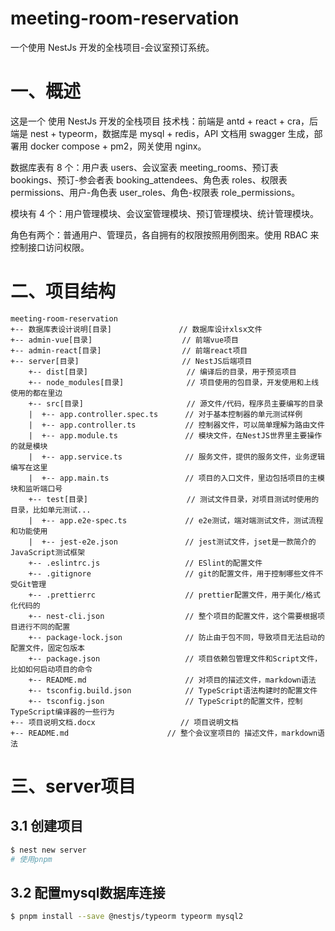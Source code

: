 # meeting-room-reservation
一个使用 NestJs 开发的全栈项目-会议室预订系统。

# 一、概述
这是一个 使用 NestJs 开发的全栈项目
技术栈：前端是 antd + react + cra，后端是 nest + typeorm，数据库是 mysql + redis，API 文档用 swagger 生成，部署用 docker compose + pm2，网关使用 nginx。

数据库表有 8 个：用户表 users、会议室表 meeting_rooms、预订表 bookings、预订-参会者表 booking_attendees、角色表 roles、权限表 permissions、用户-角色表 user_roles、角色-权限表 role_permissions。

模块有 4 个：用户管理模块、会议室管理模块、预订管理模块、统计管理模块。

角色有两个：普通用户、管理员，各自拥有的权限按照用例图来。使用 RBAC 来控制接口访问权限。

# 二、项目结构

```
meeting-room-reservation
+-- 数据库表设计说明[目录]               // 数据库设计xlsx文件
+-- admin-vue[目录]                    // 前端vue项目
+-- admin-react[目录]                  // 前端react项目
+-- server[目录]                       // NestJS后端项目
    +-- dist[目录]                      // 编译后的目录，用于预览项目
    +-- node_modules[目录]              // 项目使用的包目录，开发使用和上线使用的都在里边
    +-- src[目录]                       // 源文件/代码，程序员主要编写的目录
    |  +-- app.controller.spec.ts      // 对于基本控制器的单元测试样例
    |  +-- app.controller.ts           // 控制器文件，可以简单理解为路由文件
    |  +-- app.module.ts               // 模块文件，在NestJS世界里主要操作的就是模块
    |  +-- app.service.ts              // 服务文件，提供的服务文件，业务逻辑编写在这里
    |  +-- app.main.ts                 // 项目的入口文件，里边包括项目的主模块和监听端口号
    +-- test[目录]                      // 测试文件目录，对项目测试时使用的目录，比如单元测试...
    |  +-- app.e2e-spec.ts             // e2e测试，端对端测试文件，测试流程和功能使用
    |  +-- jest-e2e.json               // jest测试文件，jset是一款简介的JavaScript测试框架
    +-- .eslintrc.js                   // ESlint的配置文件
    +-- .gitignore                     // git的配置文件，用于控制哪些文件不受Git管理
    +-- .prettierrc                    // prettier配置文件，用于美化/格式化代码的
    +-- nest-cli.json                  // 整个项目的配置文件，这个需要根据项目进行不同的配置
    +-- package-lock.json              // 防止由于包不同，导致项目无法启动的配置文件，固定包版本
    +-- package.json                   // 项目依赖包管理文件和Script文件，比如如何启动项目的命令
    +-- README.md                      // 对项目的描述文件，markdown语法
    +-- tsconfig.build.json            // TypeScript语法构建时的配置文件
    +-- tsconfig.json                  // TypeScript的配置文件，控制TypeScript编译器的一些行为
+-- 项目说明文档.docx                   // 项目说明文档
+-- README.md                      // 整个会议室项目的 描述文件，markdown语法
```

# 三、server项目

## 3.1 创建项目

```bash
$ nest new server
# 使用pnpm


```
## 3.2 配置mysql数据库连接

```bash
$ pnpm install --save @nestjs/typeorm typeorm mysql2


```

